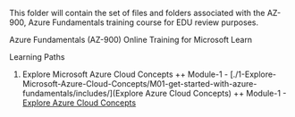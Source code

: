 This folder will contain the set of files and folders associated with the AZ-900, Azure Fundamentals training course for EDU review purposes.

Azure Fundamentals (AZ-900) Online Training for Microsoft Learn

Learning Paths

1) Explore Microsoft Azure Cloud Concepts
++ Module-1 - [./1-Explore-Microsoft-Azure-Cloud-Concepts/M01-get-started-with-azure-fundamentals/includes/](Explore Azure Cloud Concepts)
++ Module-1 - [Explore Azure Cloud Concepts](./1-Explore-Microsoft-Azure-Cloud-Concepts/M01-get-started-with-azure-fundamentals/includes/)
